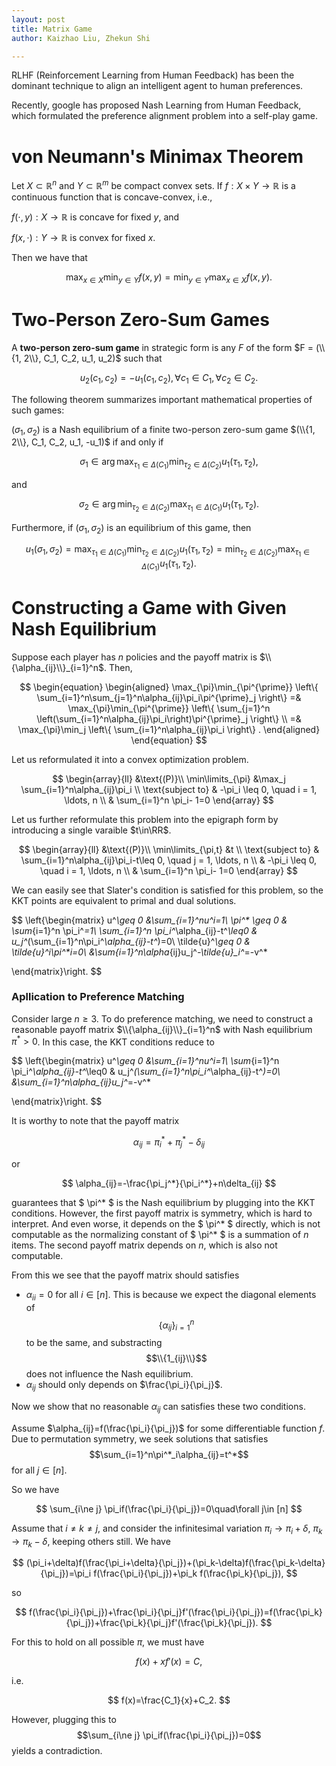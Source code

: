 ```yaml
---
layout: post
title: Matrix Game
author: Kaizhao Liu, Zhekun Shi

---
```


RLHF (Reinforcement Learning from Human Feedback) has been the dominant technique to align an intelligent agent to human preferences.

Recently, google has proposed Nash Learning from Human Feedback, which formulated the preference alignment problem into a self-play game.





# von Neumann's Minimax Theorem


Let $X \subset \mathbb{R}^n$ and $Y \subset \mathbb{R}^m$ be compact convex sets. If $f: X \times Y \rightarrow \mathbb{R}$ is a continuous function that is concave-convex, i.e.,

$f(\cdot, y): X \to \mathbb{R}$ is concave for fixed $y$, and

$f(x, \cdot): Y \to \mathbb{R}$ is convex for fixed $x$.

Then we have that

$$
\max_{x \in X} \min_{y \in Y} f(x,y) = \min_{y \in Y} \max_{x \in X} f(x,y).
$$

# Two-Person Zero-Sum Games

A **two-person zero-sum game** in strategic form is any $F$ of the form $F = (\\{1, 2\\}, C_1, C_2, u_1, u_2)$ such that 

$$
u_2(c_1, c_2) = -u_1(c_1, c_2), \, \forall c_1 \in C_1, \, \forall c_2 \in C_2.
$$

The following theorem summarizes important mathematical properties of such games:

$(\sigma_1, \sigma_2)$ is a Nash equilibrium of a finite two-person zero-sum game $(\\{1, 2\\}, C_1, C_2, u_1, -u_1)$ if and only if

$$
\sigma_1 \in \arg\max_{\tau_1 \in \Delta(C_1)} \min_{\tau_2 \in \Delta(C_2)} u_1(\tau_1, \tau_2),
$$

and 

$$
\sigma_2 \in \arg\min_{\tau_2 \in \Delta(C_2)} \max_{\tau_1 \in \Delta(C_1)} u_1(\tau_1, \tau_2).
$$

Furthermore, if $(\sigma_1, \sigma_2)$ is an equilibrium of this game, then

$$
u_1(\sigma_1, \sigma_2) = \max_{\tau_1 \in \Delta(C_1)} \min_{\tau_2 \in \Delta(C_2)} u_1(\tau_1, \tau_2) = \min_{\tau_2 \in \Delta(C_2)} \max_{\tau_1 \in \Delta(C_1)} u_1(\tau_1, \tau_2).
$$


# Constructing a Game with Given Nash Equilibrium

Suppose each player has $n$ policies and the payoff matrix is $\\{\alpha_{ij}\\}_{i=1}^n$.
Then,

$$
\begin{equation}
    \begin{aligned}
    \max_{\pi}\min_{\pi^{\prime}}
    \left\{
    \sum_{i=1}^n\sum_{j=1}^n\alpha_{ij}\pi_i\pi^{\prime}_j
    \right\}
    =& \max_{\pi}\min_{\pi^{\prime}}
    \left\{
    \sum_{j=1}^n
    \left(\sum_{i=1}^n\alpha_{ij}\pi_i\right)\pi^{\prime}_j
    \right\} \\
    =& \max_{\pi}\min_j
    \left\{
    \sum_{i=1}^n\alpha_{ij}\pi_i
    \right\} .
    \end{aligned}
\end{equation}
$$

Let us reformulated it into a convex optimization problem.


$$
\begin{array}{ll}
&\text{(P)}\\  \min\limits_{\pi} &\max_j \sum_{i=1}^n\alpha_{ij}\pi_i \\
 \text{subject to} 
& -\pi_i \leq 0, \quad i = 1, \ldots, n \\
& \sum_{i=1}^n \pi_i- 1=0
\end{array}
$$

Let us further reformulate this problem into the epigraph form by introducing a single varaible $t\in\RR$.

$$
\begin{array}{ll}
&\text{(P)}\\  \min\limits_{\pi,t} &t \\
 \text{subject to} 
& \sum_{i=1}^n\alpha_{ij}\pi_i-t\leq 0, \quad j = 1, \ldots, n \\
& -\pi_i \leq 0, \quad i = 1, \ldots, n \\
& \sum_{i=1}^n \pi_i- 1=0
\end{array}
$$

We can easily see that Slater's condition is satisfied for this problem, so the KKT points are equivalent to primal and dual solutions.

$$
\left\{\begin{matrix}
 u^*\geq 0 &\sum_{i=1}^nu^*_i=1\\
 \pi^* \geq 0 & \sum_{i=1}^n \pi_i^*=1\\
 \sum_{i=1}^n \pi_i^*\alpha_{ij}-t^*\leq0 & u_j^*(\sum_{i=1}^n\pi_i^*\alpha_{ij}-t^*)=0\\
\tilde{u}^*\geq 0 & \tilde{u}^*_i\pi^*_i=0\\
&\sum_{i=1}^n\alpha_{ij}u_j^*-\tilde{u}_i^*=-v^*

\end{matrix}\right.
$$




### Apllication to Preference Matching

Consider large $n\geq 3$. To do preference matching, we need to construct a reasonable payoff matrix $\\{\alpha_{ij}\\}_{i=1}^n$ with Nash equilibrium $\pi^*>0$. In this case, the KKT conditions reduce to 

$$
\left\{\begin{matrix}
 u^*\geq 0 &\sum_{i=1}^nu^*_i=1\\
 \sum_{i=1}^n \pi_i^*\alpha_{ij}-t^*\leq0 & u_j^*(\sum_{i=1}^n\pi_i^*\alpha_{ij}-t^*)=0\\
&\sum_{i=1}^n\alpha_{ij}u_j^*=-v^*

\end{matrix}\right.
$$


It is worthy to note that the payoff matrix

$$
\alpha_{ij}=\pi_i^*+\pi_j^*-\delta_{ij}
$$

or

$$
\alpha_{ij}=-\frac{\pi_j^*}{\pi_i^*}+n\delta_{ij}
$$

guarantees that $ \pi^* $ is the Nash equilibrium by plugging into the KKT conditions. However, the first payoff matrix is symmetry, which is hard to interpret. And even worse, it depends on the $ \pi^* $ directly, which is not computable as the normalizing constant of  $ \pi^* $ is a summation of $n$ items. 
The second payoff matrix depends on $n$, which is also not computable.
  

From this we see that the payoff matrix should satisfies
- $\alpha_{ii}=0$ for all $i\in [n]$. This is because we expect the diagonal elements of $$ \{\alpha_{ij}\}_{i=1}^n $$ to be the same, and substracting $$\\{1_{ij}\\}$$ does not influence the Nash equilibrium.
- $\alpha_{ij}$ should only depends on $\frac{\pi_i}{\pi_j}$.

Now we show that no reasonable $\alpha_{ij}$ can satisfies these two conditions.

Assume $\alpha_{ij}=f(\frac{\pi_i}{\pi_j})$ for some differentiable function $f$. 
Due to permutation symmetry, we seek solutions that satisfies $$\sum_{i=1}^n\pi^*_i\alpha_{ij}=t^*$$ for all $j\in [n]$.

So we have 

$$
\sum_{i\ne j} \pi_if(\frac{\pi_i}{\pi_j})=0\quad\forall j\in [n]
$$

Assume that $i\neq k\neq j$, and consider the infinitesimal variation $\pi_i\to \pi_i+\delta$, $\pi_k\to\pi_k-\delta$, keeping others still.
We have 

$$
(\pi_i+\delta)f(\frac{\pi_i+\delta}{\pi_j})+(\pi_k-\delta)f(\frac{\pi_k-\delta}{\pi_j})=\pi_i f(\frac{\pi_i}{\pi_j})+\pi_k f(\frac{\pi_k}{\pi_j}),
$$

so

$$
f(\frac{\pi_i}{\pi_j})+\frac{\pi_i}{\pi_j}f'(\frac{\pi_i}{\pi_j})=f(\frac{\pi_k}{\pi_j})+\frac{\pi_k}{\pi_j}f'(\frac{\pi_k}{\pi_j}).
$$

For this to hold on all possible $\pi$, we must have 

$$
f(x)+xf'(x)=C,
$$

i.e. 

$$
f(x)=\frac{C_1}{x}+C_2.
$$

However, plugging this to $$\sum_{i\ne j} \pi_if(\frac{\pi_i}{\pi_j})=0$$ yields a contradiction.